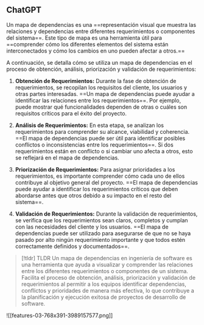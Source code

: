 ## ChatGPT
Un mapa de dependencias es una ==representación visual que muestra las relaciones y dependencias entre diferentes requerimientos o componentes del sistema==. Este tipo de mapa es una herramienta útil para ==comprender cómo los diferentes elementos del sistema están interconectados y cómo los cambios en uno pueden afectar a otros.==

A continuación, se detalla cómo se utiliza un mapa de dependencias en el proceso de obtención, análisis, priorización y validación de requerimientos:

1. **Obtención de Requerimientos:** Durante la fase de obtención de requerimientos, se recopilan los requisitos del cliente, los usuarios y otras partes interesadas. ==Un mapa de dependencias puede ayudar a identificar las relaciones entre los requerimientos==. Por ejemplo, puede mostrar qué funcionalidades dependen de otras o cuáles son requisitos críticos para el éxito del proyecto.

2. **Análisis de Requerimientos:** En esta etapa, se analizan los requerimientos para comprender su alcance, viabilidad y coherencia. ==El mapa de dependencias puede ser útil para identificar posibles conflictos o inconsistencias entre los requerimientos==. Si dos requerimientos están en conflicto o si cambiar uno afecta a otros, esto se reflejará en el mapa de dependencias.

3. **Priorización de Requerimientos:** Para asignar prioridades a los requerimientos, es importante comprender cómo cada uno de ellos contribuye al objetivo general del proyecto. ==El mapa de dependencias puede ayudar a identificar los requerimientos críticos que deben abordarse antes que otros debido a su impacto en el resto del sistema==.

4. **Validación de Requerimientos:** Durante la validación de requerimientos, se verifica que los requerimientos sean claros, completos y cumplan con las necesidades del cliente y los usuarios. ==El mapa de dependencias puede ser utilizado para asegurarse de que no se haya pasado por alto ningún requerimiento importante y que todos estén correctamente definidos y documentados==.

> [!tldr] TLDR
> Un mapa de dependencias en ingeniería de software es una herramienta que ayuda a visualizar y comprender las relaciones entre los diferentes requerimientos o componentes de un sistema. Facilita el proceso de obtención, análisis, priorización y validación de requerimientos al permitir a los equipos identificar dependencias, conflictos y prioridades de manera más efectiva, lo que contribuye a la planificación y ejecución exitosa de proyectos de desarrollo de software.

![[features-03-768x391-3989157577.png]]
